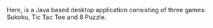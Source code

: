 Here, is a Java based desktop application consisting of three games: Sukoku, Tic Tac Toe and 8 Puzzle.
